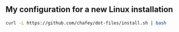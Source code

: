 ## My configuration for a new Linux installation

```bash
curl -L https://github.com/chafey/dot-files/install.sh | bash
```

